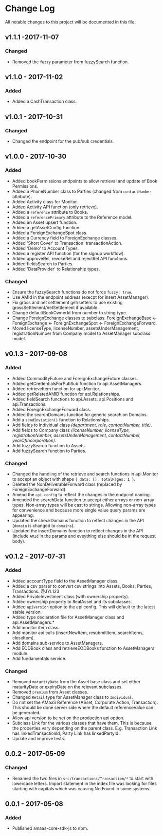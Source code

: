 # Change Log
All notable changes to this project will be documented in this file.

## v1.1.1 -2017-11-07
### Changed
- Removed the `fuzzy` parameter from fuzzySearch function.

## v1.1.0 - 2017-11-02
### Added
- Added a CashTransaction class.

## v1.0.1 - 2017-10-31
### Changed
- Changed the endpoint for the pub/sub credentials.

## v1.0.0 - 2017-10-30
### Added
- Added bookPermissions endpoints to allow retrieval and update of Book Permissions.
- Added a PhoneNumber class to Parties (changed from `contactNumber` attribute).
- Added Activity class for Monitor.
- Added Activity API function (only retrieve).
- Added a `reference` attribute to Books.
- Added a `referencePrimary` attribute to the Reference model.
- Added an Asset upsert function.
- Added a getAssetConfig function.
- Added a ForeignExchangeSpot class.
- Added a Currency field to ForeignExchange classes.
- Added 'Short Cover' to Transaction: transactionAction.
- Added 'Demo' to Account Types.
- Added a register API function (for the signup workflow).
- Added approveRel, revokeRel and rejectRel API functions.
- Added fieldsSearch to Parties.
- Added 'DataProvider' to Relationship types.

### Changed
- Ensure the fuzzySearch functions do not force `fuzzy: true`.
- Use AMId in the endpoint address (execpt for insert AssetManager).
- Fix gross and net settlement get/setters to use existing grossSettlement/netSettlement if available.
- Change defaultBookOwnerId from number to string type.
- Change ForeignExchange classes to subclass: ForeignExchangeBase <- ForeignExchange <- ForeignExchangeSpot <- ForeignExchangeForward.
- Moved licenseType, licenseNumber, assetsUnderManagement, registrationNumber from Company model to AssetManager subclass model.

## v0.1.3 - 2017-09-08
### Added
- Added CommodityFuture and ForeignExchangeFuture classes.
- Added getCredentialsForPubSub function to api.AssetManagers.
- Added retrieveItem function for api.Monitor.
- Added getRelatedAMID function for api.Relationships.
- Added fieldSearch functions to api.Assets, api.Positions and api.Transactions.
- Added ForeignExchangeForward class.
- Added the searchDomains function for generic search on Domains.
- Add a `sendInviation()` function to Relationships.
- Add fields to Individual class *(department, role, contactNumber, title)*.
- Add fields to Company class *(licenseNumber, licenseType, registrationNumber, assetsUnderManagement, contactNumber, yearOfIncorporation)*.
- Add fuzzySearch function to Assets.
- Add fuzzySearch function to Parties.

### Changed
- Changed the handling of the retrieve and search functions in api.Monitor to accept an object with shape `{ data: [], totalPages: 1 }`.
- Deleted the NonDeliverableForward class (replaced by ForeignExchangeForward).
- Amend the `api.config` to reflect the changes in the endpoint naming.
- Amended the searchData function to accept either arrays or non-array types. Non-array types will be cast to strings. Allowing non-array types for convenience and because more single value query params are appearing.
- Updated the checkDomains function to reflect changes in the API (`domain` is changed to `domains`).
- Updated the insertDomains function to reflect changes in the API (include `AMId` in the params and eveything else should be in the request body).

## v0.1.2 - 2017-07-31
### Added
- Added accountType field to the AssetManager class.
- Added a csv parser to convert csv strings into Assets, Books, Parties, Transactions. @JYL123
- Added PrivateInvestment class (with ownership property).
- Added ownership property to RealAsset and its subclasses.
- Added `apiVersion` option to the api config. This will default to the latest stable version.
- Added type declaration file for AssetManager class and api.AssetManagers.*
- Add monitor item class.
- Add monitor api calls (insertNewItem, resubmitItem, searchItems, closeItem).
- Add domains sub-service to AssetManagers.
- Add EODBook class and retrieveEODBooks function to AssetManagers module.
- Add fundamentals service.

### Changed
- Removed `maturityDate` from the Asset base class and set either maturityDate or expiryDate on the relevant subclasses.
- Removed `premium` from Asset classes.
- Changed `Retail` type for AssetManager class to `Individual`.
- Do not set the AMaaS Reference (ASset, Corporate Action, Transaction). This should be done server side where the default referenceValue can be generated.
- Allow api version to be set on the production api option.
- Subclass Link for the various classes that have them. This is because the properties vary depending on the parent class. E.g. Transaction Link has linkedTransactionId, Party Link has linkedPartyId.
- Update and improve tests.

## 0.0.2 - 2017-05-09
### Changed
- Renamed the two files in `src/transactions/Transaction/*` to start with lowercase letters. Import statement in the index file was looking for files starting with capitals which was causing NotFound in some systems.

## 0.0.1 - 2017-05-08
### Added
- Published amaas-core-sdk-js to npm.
